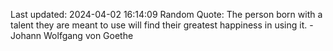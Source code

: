 Last updated: 2024-04-02 16:14:09
Random Quote: The person born with a talent they are meant to use will find their greatest happiness in using it. - Johann Wolfgang von Goethe